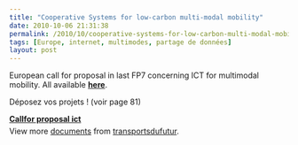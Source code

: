```yaml
---
title: "Cooperative Systems for low-carbon multi-modal mobility"
date: 2010-10-06 21:31:38
permalink: /2010/10/cooperative-systems-for-low-carbon-multi-modal-mobility.html
tags: [Europe, internet, multimodes, partage de données]
layout: post
---
```


<p>European call for proposal in last FP7 concerning ICT for multimodal mobility. All available <strong><a href="http://cordis.europa.eu/fp7/dc/index.cfm?fuseaction=UserSite.FP7DetailsCallPage&call_id=376" target="_blank">here</a></strong>.﻿</p> <p>Déposez vos projets ! (voir page 81)</p> <div id="__ss_5375015" style="width: 477px"><strong style="margin: 12px 0 4px"><a href="http://www.slideshare.net/transportsdufutur/callfor-proposal-ict" title="Callfor proposal ict">Callfor proposal ict</a></strong>        <div style="padding: 5px 0 12px">View more <a href="http://www.slideshare.net/">documents</a> from <a href="http://www.slideshare.net/transportsdufutur">transportsdufutur</a>.</div> </div>
